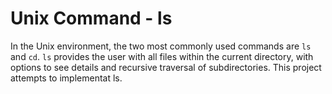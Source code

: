 # Unix Command - ls
In the Unix environment, the two most commonly used commands are `ls` and `cd`. `ls` provides the user with all files within the current directory, with options to see details and recursive traversal of subdirectories. This project attempts to implementat ls.
